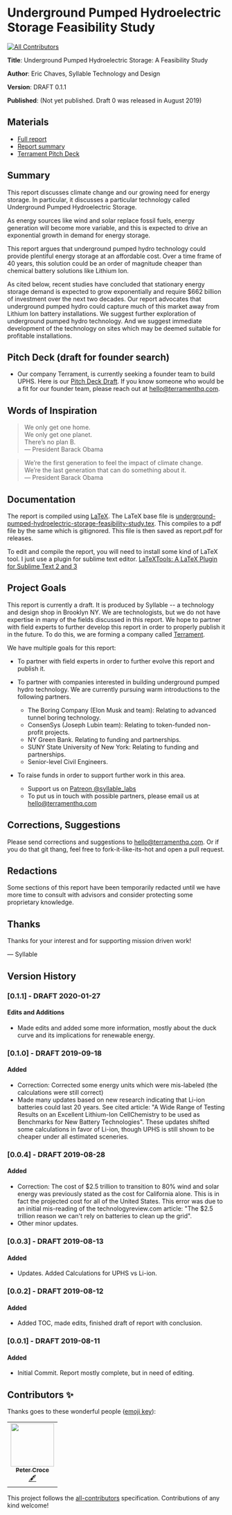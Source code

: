 # Underground Pumped Hydroelectric Storage Feasibility Study
<!-- ALL-CONTRIBUTORS-BADGE:START - Do not remove or modify this section -->
[![All Contributors](https://img.shields.io/badge/all_contributors-1-orange.svg?style=flat-square)](#contributors-)
<!-- ALL-CONTRIBUTORS-BADGE:END -->

**Title**: Underground Pumped Hydroelectric Storage: A Feasibility Study

**Author**: Eric Chaves, Syllable Technology and Design

**Version**: DRAFT 0.1.1

**Published**: (Not yet published. Draft 0 was released in August 2019)

## Materials
- [Full report](report.pdf)
- [Report summary](resources/underground-pumped-hydroelectric-storage-feasibility-study-summary.pdf)
- [Terrament Pitch Deck](resources/terrament-pitch-deck-draft-for-founder-search.pdf)

## Summary
This report discusses climate change and our growing need for energy storage. In particular, it discusses a particular technology called Underground Pumped Hydroelectric Storage.

As energy sources like wind and solar replace fossil fuels, energy generation will become more variable, and this is expected to drive an exponential growth in demand for energy storage.

This report argues that underground pumped hydro technology could provide plentiful energy storage at an affordable cost. Over a time frame of 40 years, this solution could be an order of magnitude cheaper than chemical battery solutions like Lithium Ion.

As cited below, recent studies have concluded that stationary energy storage demand is expected to grow exponentially and require $662 billion of investment over the next two decades. Our report advocates that underground pumped hydro could capture much of this market away from Lithium Ion battery installations. We suggest further exploration of underground pumped hydro technology. And we suggest immediate development of the technology on sites which may be deemed suitable for profitable installations.


## Pitch Deck (draft for founder search)
- Our company Terrament, is currently seeking a founder team to build UPHS. Here is our [Pitch Deck Draft](resources/terrament-pitch-deck-draft-for-founder-search.pdf). If you know someone who would be a fit for our founder team, please reach out at <hello@terramenthq.com>.


## Words of Inspiration
> We only get one home. <br>We only get one planet. <br>There’s no plan B. <br> — President Barack Obama

> We’re the first generation to feel the impact of climate change. <br> We’re the last generation that can do something about it. <br> — President Barack Obama


## Documentation
The report is compiled using [LaTeX](https://www.latex-project.org/). The LaTeX base file is [underground-pumped-hydroelectric-storage-feasibility-study.tex](underground-pumped-hydroelectric-storage-feasibility-study.tex). This compiles to a pdf file by the same which is gitignored. This file is then saved as report.pdf for releases.

To edit and compile the report, you will need to install some kind of LaTeX tool. I just use a plugin for sublime text editor. [LaTeXTools: A LaTeX Plugin for Sublime Text 2 and 3](https://latextools.readthedocs.io/en/latest/)

## Project Goals
This report is currently a draft. It is produced by Syllable -- a technology and design shop in Brooklyn NY. We are technologists, but we do not have expertise in many of the fields discussed in this report. We hope to partner with field experts to further develop this report in order to properly publish it in the future. To do this, we are forming a company called [Terrament](https://www.terramenthq.com).

We have multiple goals for this report:
- To partner with field experts in order to further evolve this report and publish it.
- To partner with companies interested in building underground pumped hydro technology. We are currently pursuing warm introductions to the following partners.
    - The Boring Company (Elon Musk and team): Relating to advanced tunnel boring technology.
    - ConsenSys (Joseph Lubin team): Relating to token-funded non-profit projects.
    - NY Green Bank. Relating to funding and partnerships.
    - SUNY State University of New York: Relating to funding and partnerships.
    - Senior-level Civil Engineers.


- To raise funds in order to support further work in this area.
    - Support us on [Patreon @syllable_labs](https://www.patreon.com/syllable_labs)
    - To put us in touch with possible partners, please email us at <hello@terramenthq.com>


## Corrections, Suggestions
Please send corrections and suggestions to <hello@terramenthq.com>. Or if you do that git thang, feel free to fork-it-like-its-hot and open a pull request.


## Redactions
Some sections of this report have been temporarily redacted until we have more time to consult with advisors and consider protecting some proprietary knowledge.

## Thanks
Thanks for your interest and for supporting mission driven work!

— Syllable

## Version History
### [0.1.1] - DRAFT 2020-01-27
#### Edits and Additions
- Made edits and added some more information, mostly about the duck curve and its implications for renewable energy.

### [0.1.0] - DRAFT 2019-09-18
#### Added
- Correction: Corrected some energy units which were mis-labeled (the calculations were still correct)
- Made many updates based on new research indicating that Li-ion batteries could last 20 years. See cited article: "A Wide Range of Testing Results on an Excellent Lithium-Ion CellChemistry to be used as Benchmarks for New Battery Technologies". These updates shifted some calculations in favor of Li-ion, though UPHS is still shown to be cheaper under all estimated sceneries.

### [0.0.4] - DRAFT 2019-08-28
#### Added
- Correction: The cost of $2.5 trillion to transition to 80\% wind and solar energy was previously stated as the cost for California alone. This is in fact the projected cost for all of the United States. This error was due to an initial mis-reading of the technologyreview.com article: "The $2.5 trillion reason we can't rely on batteries to clean up the grid".
- Other minor updates.

### [0.0.3] - DRAFT 2019-08-13
#### Added
- Updates. Added Calculations for UPHS vs Li-ion.

### [0.0.2] - DRAFT 2019-08-12
#### Added
- Added TOC, made edits, finished draft of report with conclusion.

### [0.0.1] - DRAFT 2019-08-11
#### Added
- Initial Commit. Report mostly complete, but in need of editing.

## Contributors ✨

Thanks goes to these wonderful people ([emoji key](https://allcontributors.org/docs/en/emoji-key)):

<!-- ALL-CONTRIBUTORS-LIST:START - Do not remove or modify this section -->
<!-- prettier-ignore-start -->
<!-- markdownlint-disable -->
<table>
  <tr>
    <td align="center"><a href="https://petercroce.org"><img src="https://avatars3.githubusercontent.com/u/10724084?v=4" width="100px;" alt=""/><br /><sub><b>Peter Croce</b></sub></a><br /><a href="#content-petercroce" title="Content">🖋</a></td>
  </tr>
</table>

<!-- markdownlint-enable -->
<!-- prettier-ignore-end -->
<!-- ALL-CONTRIBUTORS-LIST:END -->

This project follows the [all-contributors](https://github.com/all-contributors/all-contributors) specification. Contributions of any kind welcome!